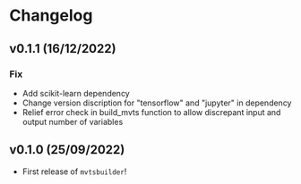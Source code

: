 # Changelog

<!--next-version-placeholder-->
## v0.1.1 (16/12/2022)

### Fix

- Add scikit-learn dependency
- Change version discription for "tensorflow" and "jupyter" in dependency
- Relief error check in build_mvts function to allow discrepant input and output number of variables

## v0.1.0 (25/09/2022)

- First release of `mvtsbuilder`!